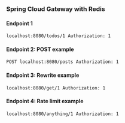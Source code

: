 ### Spring Cloud Gateway with Redis

#### Endpoint 1
```
localhost:8080/todos/1 Authorization: 1
```

#### Endpoint 2: POST example
```
POST localhost:8080/posts Authorization: 1
```

#### Endpoint 3: Rewrite example
```
localhost:8080/get/1 Authorization: 1
```

#### Endpoint 4: Rate limit example
```
localhost:8080/anything/1 Authorization: 1
```
